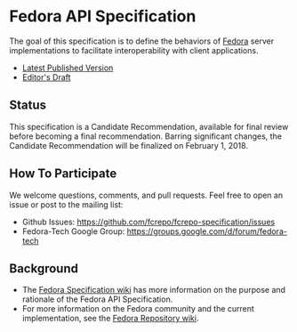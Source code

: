 # Fedora API Specification

The goal of this specification is to define the behaviors of [Fedora](http://fedorarepository.org/) server
implementations to facilitate interoperability with client applications.

* [Latest Published Version](http://fedora.info/spec/)
* [Editor's Draft](https://fcrepo.github.io/fcrepo-specification/)


## Status

This specification is a Candidate Recommendation, available for final review before becoming a final recommendation.
Barring significant changes, the Candidate Recommendation will be finalized on February 1, 2018.


## How To Participate

We welcome questions, comments, and pull requests.  Feel free to open an issue or post to the mailing list:

* Github Issues: https://github.com/fcrepo/fcrepo-specification/issues
* Fedora-Tech Google Group: https://groups.google.com/d/forum/fedora-tech


## Background

* The [Fedora Specification wiki](https://wiki.duraspace.org/display/FEDORAAPI/Fedora+Specification) has more
  information on the purpose and rationale of the Fedora API Specification.
* For more information on the Fedora community and the current implementation, see the [Fedora Repository
  wiki](https://wiki.duraspace.org/display/FF/Fedora+Repository+Home).
